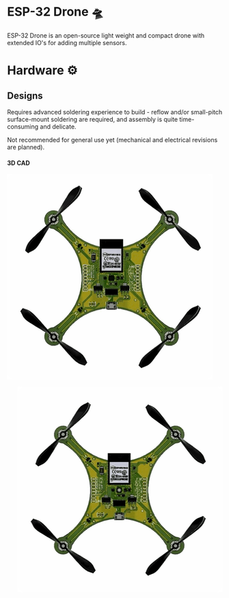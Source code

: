 # ESP-32 Drone 🛸
ESP-32 Drone is an open-source light weight and compact drone with extended IO's for adding multiple sensors.

# Hardware ⚙️

## Designs

Requires advanced soldering experience to build - reflow and/or small-pitch surface-mount soldering are required, and assembly is quite time-consuming and delicate.

Not recommended for general use yet (mechanical and electrical revisions are planned).


#### 3D CAD
<p align="left">
  <img src="https://github.com/Kunalverma1502/esp32-mini-drone/blob/master/IMAGES/Drone Rotate.gif" width="480" height="480" />
</p>
<p align="right">
  <img src="https://github.com/Kunalverma1502/esp32-mini-drone/blob/master/IMAGES/Motor Directions.gif" width="480" height="480" />
</p>
